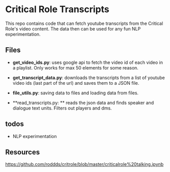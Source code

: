 # Critical Role Transcripts

This repo contains code that can fetch youtube transcripts from the Critical Role's video content.
The data then can be used for any fun NLP experimentation.

## Files

* **get_video_ids.py**: uses google api to fetch the video id of each video in a playlist. Only works for max 50 elements 
for some reason.

* **get_transcript_data.py**: downloads the transcripts from a list of youtube video ids (last part of the url) 
and saves them to a JSON file.

* **file_utils.py**: saving data to files and loading data from files.

* **read_transcripts.py: ** reads the json data and finds speaker and dialogue text units. Filters out players and dms.

## todos

* NLP experimentation

## Resources

https://github.com/roddds/critrole/blob/master/criticalrole%20talking.ipynb
